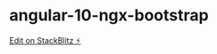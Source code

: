 # angular-10-ngx-bootstrap

[Edit on StackBlitz ⚡️](https://stackblitz.com/edit/angular-10-starter-project-daidh-1yc17t)